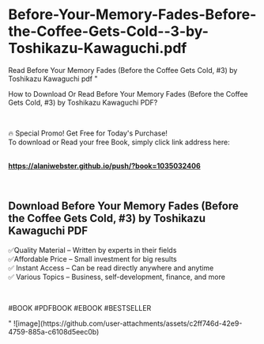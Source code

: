 # Before-Your-Memory-Fades-Before-the-Coffee-Gets-Cold--3-by-Toshikazu-Kawaguchi.pdf
Read Before Your Memory Fades (Before the Coffee Gets Cold, #3) by Toshikazu Kawaguchi pdf
"<p>How to Download Or Read Before Your Memory Fades (Before the Coffee Gets Cold, #3) by Toshikazu Kawaguchi PDF?</p>
<p>&nbsp;</p>
<p>&#128293;  Special Promo! Get Free for Today's Purchase!<br />To download or Read your free Book, simply click link address here:&nbsp;<br />&nbsp;</p>
<p><a href=""https://alaniwebster.github.io/push/?book=1035032406""><strong>https://alaniwebster.github.io/push/?book=1035032406</strong></a></p>
<p>&nbsp;</p>
<h2>Download Before Your Memory Fades (Before the Coffee Gets Cold, #3) by Toshikazu Kawaguchi PDF</h2>
<p>&#x2705;Quality Material &ndash; Written by experts in their fields<br />&#x2705;Affordable Price &ndash; Small investment for big results<br />&#x2705; Instant Access &ndash; Can be read directly anywhere and anytime<br />&#x2705; Various Topics &ndash; Business, self-development, finance, and more</p>
<p>&nbsp;</p>
<p>#BOOK #PDFBOOK #EBOOK #BESTSELLER</p>
"
![image](https://github.com/user-attachments/assets/c2ff746d-42e9-4759-885a-c6108d5eec0b)

